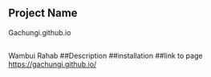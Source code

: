 ## Project Name 
Gachungi.github.io
##
Wambui Rahab
##Description
##installation
##link to page
<https://gachungi.github.io/>
